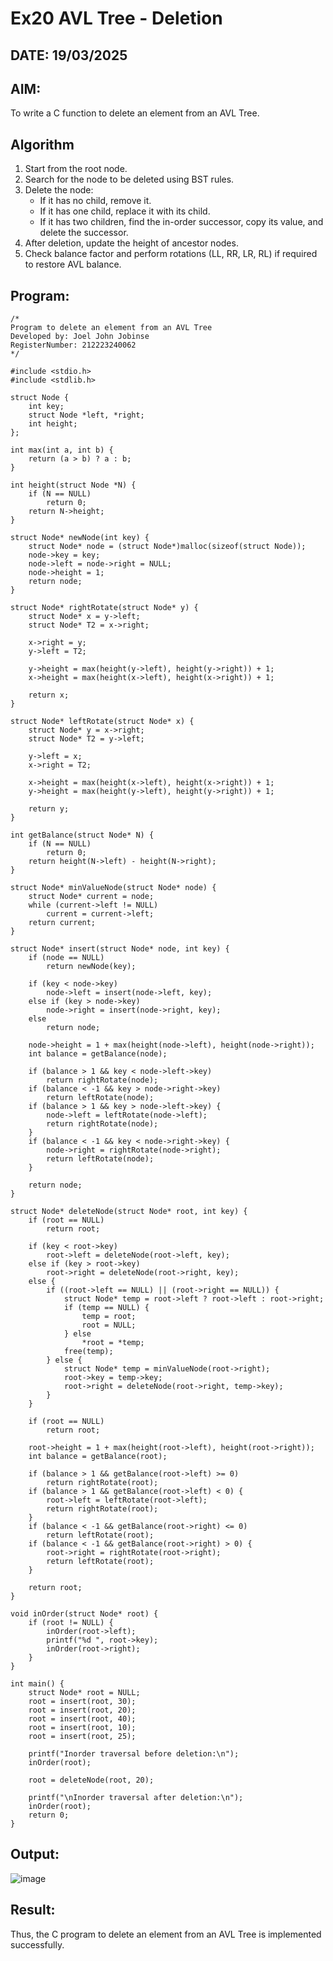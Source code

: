 # Ex20 AVL Tree - Deletion
## DATE: 19/03/2025
## AIM:
To write a C function to delete an element from an AVL Tree.
## Algorithm
1. Start from the root node.
2. Search for the node to be deleted using BST rules.
3. Delete the node:
   - If it has no child, remove it.
   - If it has one child, replace it with its child.
   - If it has two children, find the in-order successor, copy its value, and delete the successor.
4. After deletion, update the height of ancestor nodes.
5. Check balance factor and perform rotations (LL, RR, LR, RL) if required to restore AVL balance.  

## Program:
```
/*
Program to delete an element from an AVL Tree
Developed by: Joel John Jobinse
RegisterNumber: 212223240062
*/

#include <stdio.h>
#include <stdlib.h>

struct Node {
    int key;
    struct Node *left, *right;
    int height;
};

int max(int a, int b) {
    return (a > b) ? a : b;
}

int height(struct Node *N) {
    if (N == NULL)
        return 0;
    return N->height;
}

struct Node* newNode(int key) {
    struct Node* node = (struct Node*)malloc(sizeof(struct Node));
    node->key = key;
    node->left = node->right = NULL;
    node->height = 1;
    return node;
}

struct Node* rightRotate(struct Node* y) {
    struct Node* x = y->left;
    struct Node* T2 = x->right;

    x->right = y;
    y->left = T2;

    y->height = max(height(y->left), height(y->right)) + 1;
    x->height = max(height(x->left), height(x->right)) + 1;

    return x;
}

struct Node* leftRotate(struct Node* x) {
    struct Node* y = x->right;
    struct Node* T2 = y->left;

    y->left = x;
    x->right = T2;

    x->height = max(height(x->left), height(x->right)) + 1;
    y->height = max(height(y->left), height(y->right)) + 1;

    return y;
}

int getBalance(struct Node* N) {
    if (N == NULL)
        return 0;
    return height(N->left) - height(N->right);
}

struct Node* minValueNode(struct Node* node) {
    struct Node* current = node;
    while (current->left != NULL)
        current = current->left;
    return current;
}

struct Node* insert(struct Node* node, int key) {
    if (node == NULL)
        return newNode(key);

    if (key < node->key)
        node->left = insert(node->left, key);
    else if (key > node->key)
        node->right = insert(node->right, key);
    else
        return node;

    node->height = 1 + max(height(node->left), height(node->right));
    int balance = getBalance(node);

    if (balance > 1 && key < node->left->key)
        return rightRotate(node);
    if (balance < -1 && key > node->right->key)
        return leftRotate(node);
    if (balance > 1 && key > node->left->key) {
        node->left = leftRotate(node->left);
        return rightRotate(node);
    }
    if (balance < -1 && key < node->right->key) {
        node->right = rightRotate(node->right);
        return leftRotate(node);
    }

    return node;
}

struct Node* deleteNode(struct Node* root, int key) {
    if (root == NULL)
        return root;

    if (key < root->key)
        root->left = deleteNode(root->left, key);
    else if (key > root->key)
        root->right = deleteNode(root->right, key);
    else {
        if ((root->left == NULL) || (root->right == NULL)) {
            struct Node* temp = root->left ? root->left : root->right;
            if (temp == NULL) {
                temp = root;
                root = NULL;
            } else
                *root = *temp;
            free(temp);
        } else {
            struct Node* temp = minValueNode(root->right);
            root->key = temp->key;
            root->right = deleteNode(root->right, temp->key);
        }
    }

    if (root == NULL)
        return root;

    root->height = 1 + max(height(root->left), height(root->right));
    int balance = getBalance(root);

    if (balance > 1 && getBalance(root->left) >= 0)
        return rightRotate(root);
    if (balance > 1 && getBalance(root->left) < 0) {
        root->left = leftRotate(root->left);
        return rightRotate(root);
    }
    if (balance < -1 && getBalance(root->right) <= 0)
        return leftRotate(root);
    if (balance < -1 && getBalance(root->right) > 0) {
        root->right = rightRotate(root->right);
        return leftRotate(root);
    }

    return root;
}

void inOrder(struct Node* root) {
    if (root != NULL) {
        inOrder(root->left);
        printf("%d ", root->key);
        inOrder(root->right);
    }
}

int main() {
    struct Node* root = NULL;
    root = insert(root, 30);
    root = insert(root, 20);
    root = insert(root, 40);
    root = insert(root, 10);
    root = insert(root, 25);

    printf("Inorder traversal before deletion:\n");
    inOrder(root);

    root = deleteNode(root, 20);

    printf("\nInorder traversal after deletion:\n");
    inOrder(root);
    return 0;
}

```

## Output:

![image](https://github.com/user-attachments/assets/bb0cec11-44da-40b5-b595-d0f8fcd846fb)


## Result:
Thus, the C program to delete an element from an AVL Tree is implemented successfully.
